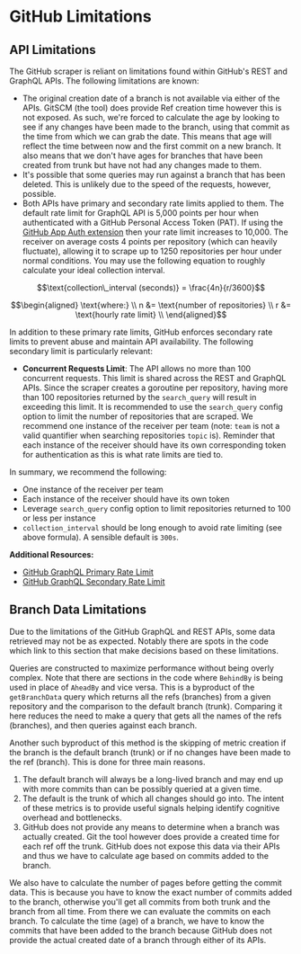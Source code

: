 # GitHub Limitations

## API Limitations

The GitHub scraper is reliant on limitations found within GitHub's REST and
GraphQL APIs. The following limitations are known:

* The original creation date of a branch is not available via either of the
  APIs. GitSCM (the tool) does provide Ref creation time however this is not
  exposed. As such, we're forced to calculate the age by looking to see if any
  changes have been made to the branch, using that commit as the time from
  which we can grab the date. This means that age will reflect the time between
  now and the first commit on a new branch. It also means that we don't have
  ages for branches that have been created from trunk but have not had any
  changes made to them.
* It's possible that some queries may run against a branch that has been
  deleted. This is unlikely due to the speed of the requests, however,
  possible.
* Both APIs have primary and secondary rate limits applied to them. The default
  rate limit for GraphQL API is 5,000 points per hour when authenticated with a
  GitHub Personal Access Token (PAT). If using the [GitHub App Auth
  extension][ghext] then your rate limit increases to 10,000. The receiver on
  average costs 4 points per repository (which can heavily fluctuate), allowing
  it to scrape up to 1250 repositories per hour under normal conditions. You
  may use the following equation to roughly calculate your ideal collection
  interval.

```math
\text{collection\_interval (seconds)} = \frac{4n}{r/3600}
```

```math
\begin{aligned}
    \text{where:} \\
    n &= \text{number of repositories} \\
    r &= \text{hourly rate limit} \\
\end{aligned}
```

In addition to these primary rate limits, GitHub enforces secondary rate limits
to prevent abuse and maintain API availability. The following secondary limit is
particularly relevant:

- **Concurrent Requests Limit**: The API allows no more than 100 concurrent
requests. This limit is shared across the REST and GraphQL APIs. Since the
scraper creates a goroutine per repository, having more than 100 repositories
returned by the `search_query` will result in exceeding this limit.
It is recommended to use the `search_query` config option to limit the number of
repositories that are scraped. We recommend one instance of the receiver per
team (note: `team` is not a valid quantifier when searching repositories `topic`
is). Reminder that each instance of the receiver should have its own
corresponding token for authentication as this is what rate limits are tied to.

In summary, we recommend the following:

- One instance of the receiver per team
- Each instance of the receiver should have its own token
- Leverage `search_query` config option to limit repositories returned to 100 or
less per instance
- `collection_interval` should be long enough to avoid rate limiting (see above
formula). A sensible default is `300s`.

**Additional Resources:**

- [GitHub GraphQL Primary Rate Limit](https://docs.github.com/en/graphql/overview/rate-limits-and-node-limits-for-the-graphql-api#primary-rate-limit)
- [GitHub GraphQL Secondary Rate Limit](https://docs.github.com/en/graphql/overview/rate-limits-and-node-limits-for-the-graphql-api#secondary-rate-limit)

[ghext]: https://github.com/liatrio/liatrio-otel-collector/tree/main/extension/githubappauthextension

## Branch Data Limitations


Due to the limitations of the GitHub GraphQL and REST APIs, some data retrieved
may not be as expected. Notably there are spots in the code which link to this
section that make decisions based on these limitations.

Queries are constructed to maximize performance without being overly complex.
Note that there are sections in the code where `BehindBy` is being used in
place of `AheadBy` and vice versa. This is a byproduct of the `getBranchData`
query which returns all the refs (branches) from a given repository and the
comparison to the default branch (trunk). Comparing it here reduces the need
to make a query that gets all the names of the refs (branches), and then queries
against each branch. 

Another such byproduct of this method is the skipping of metric creation if the
branch is the default branch (trunk) or if no changes have been made to the
ref (branch). This is done for three main reasons.

1. The default branch will always be a long-lived branch and
   may end up with more commits than can be possibly queried
   at a given time.
2. The default is the trunk of which all changes should go
   into. The intent of these metrics is to provide useful
   signals helping identify cognitive overhead and
   bottlenecks.
3. GitHub does not provide any means to determine when a
   branch was actually created. Git the tool however does
   provide a created time for each ref off the trunk. GitHub
   does not expose this data via their APIs and thus we
   have to calculate age based on commits added to the
   branch.

We also have to calculate the number of pages before getting the commit data.
This is because you have to know the exact number of commits added to the
branch, otherwise you'll get all commits from both trunk and the branch from
all time. From there we can evaluate the commits on each branch. To calculate
the time (age) of a branch, we have to know the commits that have been added to
the branch because GitHub does not provide the actual created date of a branch
through either of its APIs.
